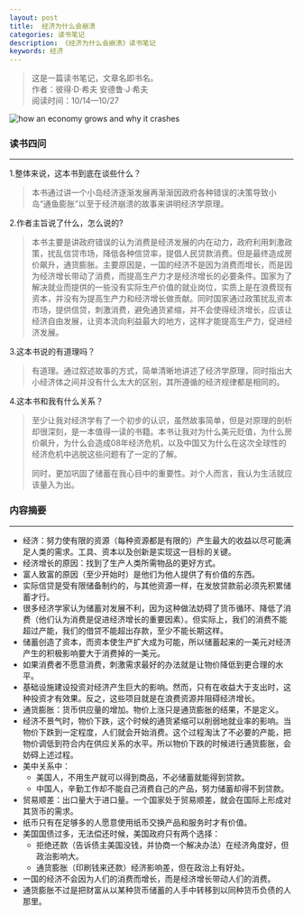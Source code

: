 ```yaml
---
layout: post
title:  经济为什么会崩溃
categories: 读书笔记
description: 《经济为什么会崩溃》读书笔记
keywords: 经济
---
```


> 这是一篇读书笔记，文章名即书名。    
> 作者：彼得·D·希夫 安德鲁·J·希夫    
> 阅读时间：10/14—10/27

![how an economy grows and why it crashes](http://upload-images.jianshu.io/upload_images/939125-7b729ce390312afa.jpg?imageMogr2/auto-orient/strip%7CimageView2/2/w/1240)

### 读书四问
---
1.整体来说，这本书到底在谈些什么？

> 本书通过讲一个小岛经济逐渐发展再渐渐因政府各种错误的决策导致小岛“通鱼膨胀”以至于经济崩溃的故事来讲明经济学原理。

2.作者主旨说了什么，怎么说的?

> 本书主要是讲政府错误的认为消费是经济发展的内在动力，政府利用刺激政策，扰乱信贷市场，降低各种信贷率，提倡人民贷款消费。但是最终造成房价飙升，通货膨胀。主要原因是，一国的经济不是因为消费而增长，而是因为经济增长带动了消费，而提高生产力才是经济增长的必要条件。国家为了解决就业而提供的一些没有实际生产价值的就业岗位，实质上是在浪费现有资本，并没有为提高生产力和经济增长做贡献。同时国家通过政策扰乱资本市场，提供信贷，刺激消费，避免通货紧缩，并不会使得经济增长，应该让经济自由发展，让资本流向利益最大的地方，这样才能提高生产力，促进经济发展。

3.这本书说的有道理吗？

> 有道理。通过叙述故事的方式，简单清晰地讲述了经济学原理，同时指出大小经济体之间并没有什么太大的区别，其所遵循的经济规律都是相同的。

4.这本书和我有什么关系？

> 至少让我对经济学有了一个初步的认识，虽然故事简单，但是对原理的剖析却很深刻，是一本值得一读的书籍。本书让我对为什么美元贬值，为什么房价飙升，为什么会造成08年经济危机，以及中国又为什么在这次全球性的经济危机中逃脱这些问题有了一定的了解。
> 
> 同时，更加巩固了储蓄在我心目中的重要性。对个人而言，我认为生活就应该量入为出。


### 内容摘要
---
* 经济：努力使有限的资源（每种资源都是有限的）产生最大的收益以尽可能满足人类的需求。工具、资本以及创新是实现这一目标的关键。
* 经济增长的原因：找到了生产人类所需物品的更好方式。
* 富人致富的原因（至少开始时）是他们为他人提供了有价值的东西。
* 实际信贷是受有限储备制约的，与其他资源一样，在发放贷款前必须先积累储蓄才行。
* 很多经济学家认为储蓄对发展不利，因为这种做法妨碍了货币循环、降低了消费（他们认为消费是促进经济增长的重要因素）。但实际上，我们的消费不能超过产能，我们的借贷不能超出存款，至少不能长期这样。
* 储蓄创造了资本，而资本使生产扩大成为可能，所以储蓄起来的一美元对经济产生的积极影响要大于消费掉的一美元。
* 如果消费者不愿意消费，刺激需求最好的办法就是让物价降低到更合理的水平。
* 基础设施建设投资对经济产生巨大的影响。然而，只有在收益大于支出时，这种投资才有效果。反之，这些项目就是在浪费资源并阻碍经济增长。
* 通货膨胀：货币供应量的增加。物价上涨只是通货膨胀的结果，不是定义。
* 经济不景气时，物价下跌，这个时候的通货紧缩可以削弱地就业率的影响。当物价下跌到一定程度，人们就会开始消费。这个过程淘汰了不必要的产能，把物价调低到符合内在供应关系的水平。所以物价下跌的时候进行通货膨胀，会妨碍上述过程。
* 美中关系中：
	* 美国人，不用生产就可以得到商品，不必储蓄就能得到贷款。
	* 中国人，辛勤工作却不能自己消费自己的产品，努力储蓄却得不到贷款。
* 贸易顺差：出口量大于进口量。一个国家处于贸易顺差，就会在国际上形成对其货币的需求。
* 纸币只有在足够多的人愿意使用纸币交换产品和服务时才有价值。
* 美国国债过多，无法偿还时候，美国政府只有两个选择：
	* 拒绝还款（告诉债主美国没钱，并协商一个解决办法）在经济角度好，但政治影响大。
	* 通货膨胀（印刷钱来还款）经济影响差，但在政治上有好处。
* 一国的经济不会因为人们的消费而增长，而是经济增长带动人们的消费。
* 通货膨胀不过是把财富从以某种货币储蓄的人手中转移到以同种货币负债的人那里。